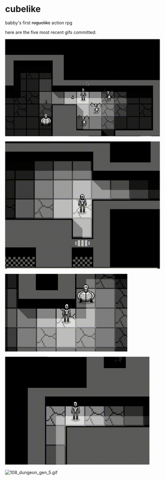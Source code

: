 # cubelike
babby's first ~~roguelike~~ action rpg 

here are the five most recent gifs committed:

![112_potions.gif](gifs/112_potions.gif?raw=true "112_potions")

![111_dialog_is_back.gif](gifs/111_dialog_is_back.gif?raw=true "111_dialog_is_back")

![110_npcs.gif](gifs/110_npcs.gif?raw=true "110_npcs")

![109_open_chest_action.gif](gifs/109_open_chest_action.gif?raw=true "109_open_chest_action")

![108_dungeon_gen_5.gif](gifs/108_dungeon_gen_5.gif?raw=true "108_dungeon_gen_5")


